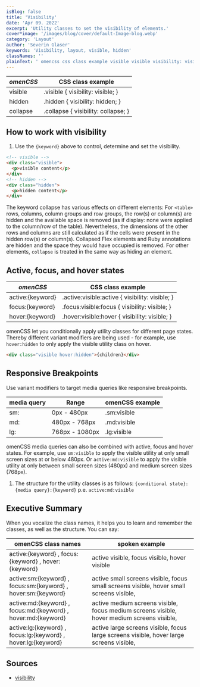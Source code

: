 ```yaml
---
isBlog: false
title: 'Visibility'
date: 'Apr 09. 2022'
excerpt: 'Utility classes to set the visibility of elements.'
cover*image: '/images/blog/cover/default-Image-blog.webp'
category: 'Layout'
author: 'Severin Glaser'
keywords: 'Visibility, layout, visible, hidden'
classNames: ''
plainText: ' omencss css class example visible visible visibility: visible; hidden hidden visibility: hidden; collapse collapse visibility: collapse; how to work with visibility 1 use the ` keyword ` to control determine and set the visibility  the keyword collapse has various effects on different elements: for ` table ` rows columns column groups and row groups the row s or column s are hidden and the available space is removed as if display: none were applied to the column row of the table nevertheless the dimensions of the other rows and columns are still calculated as if the cells were present in the hidden row s or column s collapsed flex elements and ruby annotations are hidden and the space they would have occupied is removed for other elements `collapse` is treated in the same way as hiding an element active focus and hover states omencss css class example active: keyword active :visible:active visibility: visible; focus: keyword focus :visible:focus visibility: visible; hover: keyword hover :visible:hover visibility: visible; omencss let you conditionally apply utility classes for different page states thereby different variant modifiers are being used for example use `hover:hidden` to only apply the visible utility class on hover  responsive breakpoints use variant modifiers to target media queries like responsive breakpoints media query range omencss example sm: 0px 480px sm:visible md: 480px 768px md:visible lg: 768px 1080px lg:visible omencss media queries can also be combined with active focus and hover states for example use `sm:visible` to apply the visible utility at only small screen sizes at or below 480px or `active:md:visible` to apply the visible utility at only between small screen sizes 480px and medium screen sizes 768px 1 the structure for the utility classes is as follows: ` conditional state : media query : keyword ` p e `active:md:visible` executive summary when you vocalize the class names it helps you to learn and remember the classes as well as the structure you can say: omencss class names spoken example active: keyword focus: keyword hover: keyword active visible focus visible hover visible active:sm: keyword focus:sm: keyword hover:sm: keyword active small screens visible focus small screens visible hover small screens visible active:md: keyword focus:md: keyword hover:md: keyword active medium screens visible focus medium screens visible hover medium screens visible active:lg: keyword focus:lg: keyword hover:lg: keyword active large screens visible focus large screens visible hover large screens visible sources visibility https: developer mozilla org en-us docs web css visibility '
---
```


| _omenCSS_ | CSS class example                   |
| --------- | ----------------------------------- |
| visible   | .visible { visibility: visible; }   |
| hidden    | .hidden { visibility: hidden; }     |
| collapse  | .collapse { visibility: collapse; } |

## How to work with visibility

1. Use the `{keyword}` above to control, determine and set the visibility.

```html
<!-- visible -->
<div class="visible">
  <p>visible content</p>
</div>
<!-- hidden -->
<div class="hidden">
  <p>hidden content</p>
</div>
```

The keyword collapse has various effects on different elements: For `<table>` rows, columns, column groups and row groups, the row(s) or column(s) are hidden and the available space is removed (as if display: none were applied to the column/row of the table). Nevertheless, the dimensions of the other rows and columns are still calculated as if the cells were present in the hidden row(s) or column(s). Collapsed Flex elements and Ruby annotations are hidden and the space they would have occupied is removed. For other elements, `collapse` is treated in the same way as hiding an element.

## Active, focus, and hover states

| _omenCSS_        | CSS class example                                |
| ---------------- | ------------------------------------------------ |
| active:{keyword} | .active\:visible:active { visibility: visible; } |
| focus:{keyword}  | .focus\:visible:focus { visibility: visible; }   |
| hover:{keyword}  | .hover\:visible:hover { visibility: visible; }   |

omenCSS let you conditionally apply utility classes for different page states. Thereby different variant modifiers are being used - for example, use `hover:hidden` to only apply the visible utility class on hover.

```html
<div class="visible hover:hidden">{children}</div>
```

## Responsive Breakpoints

Use variant modifiers to target media queries like responsive breakpoints.

| media query | Range          | omenCSS example |
| ----------- | -------------- | --------------- |
| sm:         | 0px - 480px    | .sm:visible     |
| md:         | 480px - 768px  | .md:visible     |
| lg:         | 768px - 1080px | .lg:visible     |

omenCSS media queries can also be combined with active, focus and hover states. For example, use `sm:visible` to apply the visible utility at only small screen sizes at or below 480px. Or `active:md:visible` to apply the visible utility at only between small screen sizes (480px) and medium screen sizes (768px).

1. The structure for the utility classes is as follows: `{conditional state}:{media query}:{keyword}` p.e. `active:md:visible`

## Executive Summary

When you vocalize the class names, it helps you to learn and remember the classes, as well as the structure. You can say:

| omenCSS class names                                           | spoken example                                                                             |
| ------------------------------------------------------------- | ------------------------------------------------------------------------------------------ |
| active:{keyword} , focus:{keyword} , hover:{keyword}          | active visible, focus visible, hover visible                                               |
| active:sm:{keyword} , focus:sm:{keyword} , hover:sm:{keyword} | active small screens visible, focus small screens visible, hover small screens visible,    |
| active:md:{keyword} , focus:md:{keyword} , hover:md:{keyword} | active medium screens visible, focus medium screens visible, hover medium screens visible, |
| active:lg:{keyword} , focus:lg:{keyword} , hover:lg:{keyword} | active large screens visible, focus large screens visible, hover large screens visible,    |

## Sources

- [visibility](https://developer.mozilla.org/en-US/docs/Web/CSS/visibility)
